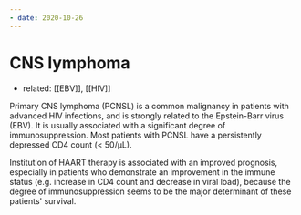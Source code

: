 ```yaml
---
- date: 2020-10-26
---
```


# CNS lymphoma

- related: [[EBV]], [[HIV]]

<!-- cns lymphoma improved prognosis marker -->

Primary CNS lymphoma (PCNSL) is a common malignancy  in patients with advanced HIV infections, and is strongly related to the Epstein-Barr virus (EBV). It is usually associated with a significant  degree of immunosuppression. Most patients with PCNSL have a  persistently depressed CD4 count (< 50/μL).

Institution of HAART therapy is associated with an improved prognosis, especially  in patients who demonstrate an improvement in the immune status (e.g.  increase in CD4 count and decrease in viral load), because the degree of immunosuppression seems to be the major determinant of these patients'  survival.

